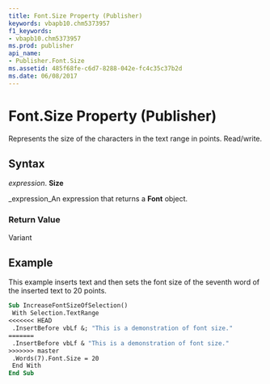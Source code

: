 ```yaml
---
title: Font.Size Property (Publisher)
keywords: vbapb10.chm5373957
f1_keywords:
- vbapb10.chm5373957
ms.prod: publisher
api_name:
- Publisher.Font.Size
ms.assetid: 485f68fe-c6d7-8288-042e-fc4c35c37b2d
ms.date: 06/08/2017
---
```



# Font.Size Property (Publisher)

Represents the size of the characters in the text range in points. Read/write.


## Syntax

 _expression_. **Size**

 _expression_An expression that returns a  **Font** object.


### Return Value

Variant


## Example

This example inserts text and then sets the font size of the seventh word of the inserted text to 20 points.


```vb
Sub IncreaseFontSizeOfSelection() 
 With Selection.TextRange 
<<<<<<< HEAD
 .InsertBefore vbLf &; "This is a demonstration of font size." 
=======
 .InsertBefore vbLf & "This is a demonstration of font size." 
>>>>>>> master
 .Words(7).Font.Size = 20 
 End With 
End Sub
```


